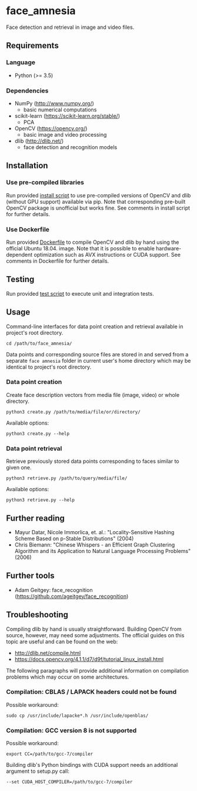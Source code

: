 # face_amnesia
Face detection and retrieval in image and video files.

## Requirements

### Language
* Python (>= 3.5)

### Dependencies
* NumPy (http://www.numpy.org/)
    * basic numerical computations
* scikit-learn (https://scikit-learn.org/stable/)
    * PCA
* OpenCV (https://opencv.org/)
    * basic image and video processing
* dlib (http://dlib.net/)
    * face detection and recognition models

## Installation

### Use pre-compiled libraries
Run provided [install script](install.sh) to use pre-compiled versions
of OpenCV and dlib (without GPU support) available via pip. Note that
corresponding pre-built OpenCV package is unofficial but works fine.
See comments in install script for further details.

### Use Dockerfile
Run provided [Dockerfile](Dockerfile) to compile OpenCV and dlib by hand
using the official Ubuntu 18.04. image. Note that it is possible to enable
hardware-dependent optimization such as AVX instructions or CUDA support.
See comments in Dockerfile for further details.

## Testing
Run provided [test script](test.sh) to execute unit and integration tests.

## Usage
Command-line interfaces for data point creation and retrieval available
in project's root directory.

    cd /path/to/face_amnesia/

Data points and corresponding source files are stored in and served from
a separate `face amnesia` folder in current user's home directory which
may be identical to project's root directory.

### Data point creation
Create face description vectors from media file (image, video) or whole
directory.

    python3 create.py /path/to/media/file/or/directory/
    
Available options:
    
    python3 create.py --help

### Data point retrieval
Retrieve previously stored data points corresponding to faces similar
to given one.

    python3 retrieve.py /path/to/query/media/file/
    
Available options:
    
    python3 retrieve.py --help

## Further reading
* Mayur Datar, Nicole Immorlica, et. al.: "Locality-Sensitive Hashing Scheme Based on p-Stable Distributions" (2004)
* Chris Biemann: "Chinese Whispers - an Efficient Graph Clustering Algorithm and its Application to Natural Language Processing Problems" (2006)

## Further tools
* Adam Geitgey: face_recognition (https://github.com/ageitgey/face_recognition)

## Troubleshooting
Compiling dlib by hand is usually straightforward. Building OpenCV from
source, however, may need some adjustments. The official guides on this
topic are useful and can be found on the web:

* http://dlib.net/compile.html
* https://docs.opencv.org/4.1.1/d7/d9f/tutorial_linux_install.html

The following paragraphs will provide additional information on
compilation problems which may occur on some architectures.

### Compilation: CBLAS / LAPACK headers could not be found  
Possible workaround:

    sudo cp /usr/include/lapacke*.h /usr/include/openblas/
    
### Compilation: GCC version 8 is not supported
Possible workaround:

    export CC=/path/to/gcc-7/compiler

Building dlib's Python bindings with CUDA support needs an additional
argument to setup.py call:
    
    --set CUDA_HOST_COMPILER=/path/to/gcc-7/compiler
